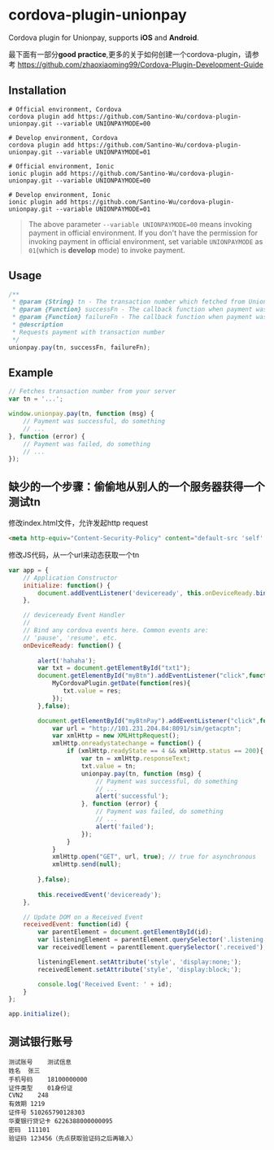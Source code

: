 # cordova-plugin-unionpay

Cordova plugin for Unionpay, supports **iOS** and **Android**.

最下面有一部分**good practice**,更多的关于如何创建一个cordova-plugin，请参考
https://github.com/zhaoxiaoming99/Cordova-Plugin-Development-Guide


## Installation

```
# Official environment, Cordova
cordova plugin add https://github.com/Santino-Wu/cordova-plugin-unionpay.git --variable UNIONPAYMODE=00

# Develop environment, Cordova
cordova plugin add https://github.com/Santino-Wu/cordova-plugin-unionpay.git --variable UNIONPAYMODE=01

# Official environment, Ionic
ionic plugin add https://github.com/Santino-Wu/cordova-plugin-unionpay.git --variable UNIONPAYMODE=00

# Develop environment, Ionic
ionic plugin add https://github.com/Santino-Wu/cordova-plugin-unionpay.git --variable UNIONPAYMODE=01
```

> The above parameter `--variable UNIONPAYMODE=00` means invoking payment in official environment.
> If you don't have the permission for invoking payment in official environment, set variable `UNIONPAYMODE` as `01`(which is **develop** mode) to invoke payment.

## Usage

``` javascript
/**
 * @param {String} tn - The transaction number which fetched from Unionpay server
 * @param {Function} successFn - The callback function when payment was successful
 * @param {Function} failureFn - The callback function when payment was failed
 * @description
 * Requests payment with transaction number
 */
unionpay.pay(tn, successFn, failureFn);
```

## Example

``` javascript
// Fetches transaction number from your server
var tn = '...';

window.unionpay.pay(tn, function (msg) {
    // Payment was successful, do something
    // ...
}, function (error) {
    // Payment was failed, do something
    // ...
});
```

## 缺少的一个步骤：偷偷地从别人的一个服务器获得一个测试tn
修改index.html文件，允许发起http request
``` html
<meta http-equiv="Content-Security-Policy" content="default-src 'self' data: gap: https://ssl.gstatic.com 'unsafe-inline' 'unsafe-eval'; style-src 'self' 'unsafe-inline'; media-src *; connect-src http://101.231.204.84:*">
```

修改JS代码，从一个url来动态获取一个tn
``` javascript
var app = {
    // Application Constructor
    initialize: function() {
        document.addEventListener('deviceready', this.onDeviceReady.bind(this), false);
    },

    // deviceready Event Handler
    //
    // Bind any cordova events here. Common events are:
    // 'pause', 'resume', etc.
    onDeviceReady: function() {
        
        alert('hahaha');
        var txt = document.getElementById("txt1");
        document.getElementById("myBtn").addEventListener("click",function(){
            MyCordovaPlugin.getDate(function(res){
               txt.value = res;
            });
        },false);

        document.getElementById("myBtnPay").addEventListener("click",function(){
            var url = "http://101.231.204.84:8091/sim/getacptn";
            var xmlHttp = new XMLHttpRequest();
            xmlHttp.onreadystatechange = function() { 
                if (xmlHttp.readyState == 4 && xmlHttp.status == 200){
                    var tn = xmlHttp.responseText;
                    txt.value = tn;
                    unionpay.pay(tn, function (msg) {
                        // Payment was successful, do something
                        // ...
                        alert('successful');
                    }, function (error) {
                        // Payment was failed, do something
                        // ...
                        alert('failed');
                    });
                }
            }
            xmlHttp.open("GET", url, true); // true for asynchronous 
            xmlHttp.send(null);
            
        },false);
        
        this.receivedEvent('deviceready');
    },

    // Update DOM on a Received Event
    receivedEvent: function(id) {
        var parentElement = document.getElementById(id);
        var listeningElement = parentElement.querySelector('.listening');
        var receivedElement = parentElement.querySelector('.received');

        listeningElement.setAttribute('style', 'display:none;');
        receivedElement.setAttribute('style', 'display:block;');

        console.log('Received Event: ' + id);
    }
};

app.initialize();
```


## 测试银行账号
```
测试账号	测试信息
姓名	张三
手机号码	18100000000
证件类型	01身份证
CVN2	248
有效期	1219
证件号	510265790128303
华夏银行贷记卡	6226388000000095
密码	111101
验证码	123456（先点获取验证码之后再输入）
```
